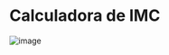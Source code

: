 <h1> Calculadora de IMC </h1>

![image](https://user-images.githubusercontent.com/105525498/207459930-beb4c95e-d588-4d5c-a4d6-b07104a8c51e.png)

